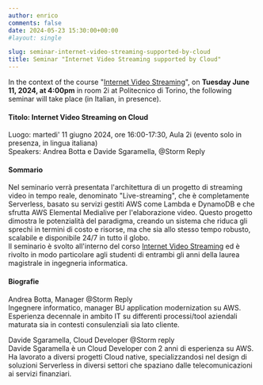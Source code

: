 ```yaml
---
author: enrico
comments: false
date: 2024-05-23 15:30:00+00:00
#layout: single

slug: seminar-internet-video-streaming-supported-by-cloud
title: Seminar "Internet Video Streaming supported by Cloud"
---
```


In the context of the course "[Internet Video Streaming](https://didattica.polito.it/pls/portal30/gap.pkg_guide.viewGap?p_cod_ins=01URSOV&p_a_acc=2024)", on **Tuesday June 11, 2024, at 4:00pm** in room 2i at Politecnico di Torino, the following seminar will take place (in Italian, in presence).

#### Titolo: Internet Video Streaming on Cloud

Luogo: martedi' 11 giugno 2024, ore 16:00-17:30, Aula 2i (evento solo in presenza, in lingua italiana)  
Speakers: Andrea Botta e Davide Sgaramella, @Storm Reply

#### Sommario

Nel seminario verrà presentata l'architettura di un progetto di streaming video in tempo reale, denominato "Live-streaming", che è completamente Serverless, basato su servizi gestiti AWS come Lambda e DynamoDB e che sfrutta AWS Elemental Medialive per l'elaborazione video. Questo progetto dimostra le potenzialità del paradigma, creando un sistema che riduca gli sprechi in termini di costo e risorse, ma che sia allo stesso tempo robusto, scalabile e disponibile 24/7 in tutto il globo.  
Il seminario è svolto all'interno del corso [Internet Video Streaming](https://didattica.polito.it/pls/portal30/gap.pkg_guide.viewGap?p_cod_ins=01URSOV&p_a_acc=2024) ed è rivolto in modo particolare agli studenti di entrambi gli anni della laurea magistrale in ingegneria informatica.

#### Biografie

Andrea Botta, Manager @Storm Reply  
Ingegnere informatico, manager BU application modernization su AWS. Esperienza decennale in ambito IT su differenti processi/tool aziendali maturata sia in contesti consulenziali sia lato cliente.

Davide Sgaramella, Cloud Developer @Storm reply   
Davide Sgaramella è un Cloud Developer con 2 anni di esperienza su AWS. Ha lavorato a diversi progetti Cloud native, specializzandosi nel design di soluzioni Serverless in diversi settori che spaziano dalle telecomunicazioni ai servizi finanziari.

